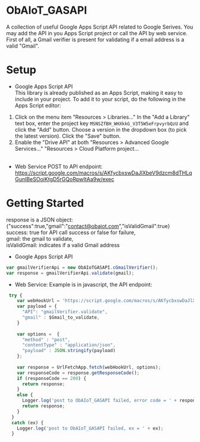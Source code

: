 # ObAIoT_GASAPI
A collection of useful Google Apps Script API related to Google Serives. You may add the API in you Apps Script project or call the API by web service.<br/>
First of all, a Gmail verifier is present for validating if a email address is a valid "Gmail".

# Setup
* Google Apps Script API<br/>
This library is already published as an Apps Script, making it easy to include in your project. To add it to your script, do the following in the Apps Script editor:
1. Click on the menu item "Resources > Libraries..."
In the "Add a Library" text box, enter the project key ```MSNSZfBH_WHXkkG_V3T5W5eFrpvyrbQzU``` and click the "Add" button.
Choose a version in the dropdown box (to pick the latest version).
Click the "Save" button.
2. Enable the "Drive API" at both
"Resources > Advanced Google Services..."
"Resources > Cloud Platform project...<br/><br/>

* Web Service
POST to API endpoint:
https://script.google.com/macros/s/AKfycbxswDaJlXbeV9dzcm8dTHLqGunlBeSOoiKtgD5rGQoRpwItAa9w/exec

# Getting Started
response is a JSON object: <br/> {"success":true,"gmail":"contact@obaiot.com","isValidGmail":true} <br/>
success: true for API call success or false for failure,  <br/>
gmail: the gmail to validate,  <br/>
isValidGmail: indicates if a valid Gmail address  <br/>

* Google Apps Script API
```javascript
var gmailVerifierApi = new ObAIoTGASAPI.cGmailVerifier();
var response = gmailVerifierApi.validate(gmail);
```
* Web Service: 
Example is in javascript, the API endpoint: <br/> 
```javascript
 try {
    var webHookUrl = 'https://script.google.com/macros/s/AKfycbxswDaJlXbeV9dzcm8dTHLqGunlBeSOoiKtgD5rGQoRpwItAa9w/exec';
    var payload = {
      "API": "gmailVerifier.validate",
      "gmail" : $Gmail_to_validate,  
    }
    
    var options =  {
      "method" : "post",
      "contentType" : "application/json",
      "payload" : JSON.stringify(payload)
    };
    
    var response = UrlFetchApp.fetch(webHookUrl, options); 
    var responseCode = response.getResponseCode();
    if (responseCode == 200) {
      return response;
    }
    else {
      Logger.log('post to ObAIoT_GASAPI failed, error code = ' + responseCode);
      return response;
    }
  }
  catch (ex) {
    Logger.log('post to ObAIoT_GASAPI failed, ex = ' + ex);
  }
```
